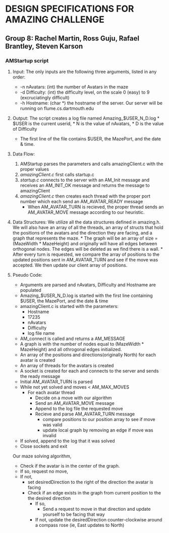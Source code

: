 # DESIGN SPECIFICATIONS FOR AMAZING CHALLENGE
## Group 8: Rachel Martin, Ross Guju, Rafael Brantley, Steven Karson

### AMStartup script
1. Input: The only inputs are the following three arguments, listed in any order:
	* -n nAvatars: (int) the number of Avatars in the maze
	* -d Difficulty: (int) the difficulty level, on the scale 0 (easy) to 9 (excruciatingly difficult)
	* -h Hostname: (char \*) the hostname of the server. Our server will be running on flume.cs.dartmouth.edu

2. Output: The script creates a log file named Amazing_$USER_N_D.log
		* $USER is the current userid, 
		* N is the value of nAvatars,
		* D is the value of Difficulty
	* The first line of the file contains $USER, the MazePort, and the date & time. 

3. Data Flow: 
	1. AMStartup parses the parameters and calls amazingClient.c with the proper values
	2. _amazingClient.c_ first calls startup.c 
	3. _startup.c_ connects to the server with an AM_Init message and receives an AM_INIT_OK message and returns the message to amazingClient
	4. _amazingClient.c_ then creates each thread with the proper port number which each send an AM_AVATAR_READY message
		* When AM_AVATAR_TURN is recieved, the proper thread sends an AM_AVATAR_MOVE message according to our heuristic.

4. Data Structures: 
	We utilize all the data structures defined in amazing.h.
	We will also have an array of all the threads, an array of structs that hold the positions of the avatars and the direction they are facing, and a graph that represents the maze.
		* The graph will be an array of size = (MazeWidth * MazeHeight) and originally will have all edges between orthogonal nodes. The edges will be deleted as we find there is a wall. 
		* After every turn is requested, we compare the array of positions to the updated positions sent in AM_AVATAR_TURN and see if the move was accepted. We then update our client array of positions.

5. Pseudo Code:
	* Arguments are parsed and nAvatars, Difficulty and Hostname are populated
	* Amazing_$USER_N_D.log is started with the first line containing $USER, the MazePort, and the date & time		
	* amazingClient.c is started with the parameters:
		* Hostname 
		* 17235 
		* nAvatars 
		* Difficulty 
		* log file name
	* AM_connect is called and returns a AM_MESSAGE
	* A graph is with the number of nodes equal to (MazeWidth * MazeHeight) and all othrogonal edges initialized.
	* An array of the positions and directions(originally North) for each avatar is created
	* An array of threads for the avatars is created
	* A socket is created for each and connects to the server and sends the ready message
	* Initial AM_AVATAR_TURN is parsed 
	* While not yet solved and moves < AM_MAX_MOVES
		* For each avatar thread
			* Decide on a move with our algorithm
			* Send an AM_AVATAR_MOVE message
			* Append to the log file the requested move
			* Recieve and parse AM_AVATAR_TURN message
				* compare positions to our position array to see if move was valid
				* update local graph by removing an edge if move was invalid
	* If solved, append to the log that it was solved
	* Close sockets and exit

	Our maze solving algorithm,
	* Check if the avatar is in the center of the graph.
	* If so, request no move,
	* If not, 
		* set desiredDirection to the right of the direction the avatar is facing
		* Check if an edge exists in the graph from current position to the the desired direction
			* If so,
				* Send a request to move in that direction and update yourself to be facing that way
			* If not, update the desiredDirection counter-clockwise around a compass rose (ie, East updates to North)

